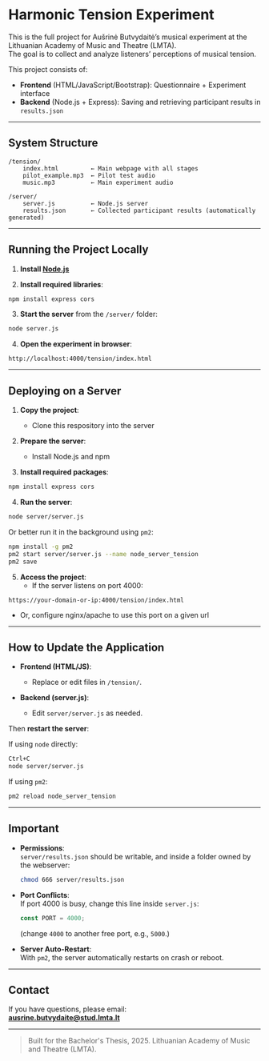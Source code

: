 
# Harmonic Tension Experiment

This is the full project for Aušrinė Butvydaitė’s musical experiment at the Lithuanian Academy of Music and Theatre (LMTA).  
The goal is to collect and analyze listeners’ perceptions of musical tension.

This project consists of:
- **Frontend** (HTML/JavaScript/Bootstrap): Questionnaire + Experiment interface
- **Backend** (Node.js + Express): Saving and retrieving participant results in `results.json`

---

##  System Structure

```
/tension/
    index.html         ← Main webpage with all stages
    pilot_example.mp3  ← Pilot test audio
    music.mp3          ← Main experiment audio

/server/
    server.js          ← Node.js server
    results.json       ← Collected participant results (automatically generated)
```

---

##  Running the Project Locally

1. **Install [Node.js](https://nodejs.org/)** 

2. **Install required libraries**:
```bash
npm install express cors
```

3. **Start the server** from the `/server/` folder:
```bash
node server.js
```

4. **Open the experiment in browser**:
```
http://localhost:4000/tension/index.html
```

---

##  Deploying on a Server

1. **Copy the project**:
   - Clone this respository into the server

2. **Prepare the server**:
   - Install Node.js and npm 

3. **Install required packages**:
```bash
npm install express cors
```

4. **Run the server**:
```bash
node server/server.js
```
Or better run it in the background using `pm2`:
```bash
npm install -g pm2
pm2 start server/server.js --name node_server_tension
pm2 save
```

5. **Access the project**:
   - If the server listens on port 4000:
```
https://your-domain-or-ip:4000/tension/index.html
```
  - Or, configure nginx/apache to use this port on a given url

---

##  How to Update the Application

- **Frontend (HTML/JS)**:
  - Replace or edit files in `/tension/`.

- **Backend (server.js)**:
  - Edit `server/server.js` as needed.

Then **restart the server**:

If using `node` directly:
```bash
Ctrl+C
node server/server.js
```

If using `pm2`:
```bash
pm2 reload node_server_tension
```

---

##  Important 

- **Permissions**:  
  `server/results.json` should be writable, and inside a folder owned by the webserver:
  ```bash
  chmod 666 server/results.json
  ```

- **Port Conflicts**:  
  If port 4000 is busy, change this line inside `server.js`:
  ```javascript
  const PORT = 4000;
  ```
  (change `4000` to another free port, e.g., `5000`.)

- **Server Auto-Restart**:  
  With `pm2`, the server automatically restarts on crash or reboot.

---

##  Contact

If you have questions, please email:  
**ausrine.butvydaite@stud.lmta.lt**

---

> Built for the Bachelor's Thesis, 2025. Lithuanian Academy of Music and Theatre (LMTA).
